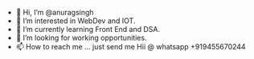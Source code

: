 - 👋 Hi, I’m @anuragsingh
- 👀 I’m interested in WebDev and IOT.
- 🌱 I’m currently learning Front End and DSA.
- 💞️ I’m looking for working opportunities.
- 📫 How to reach me ... just send me Hii @ whatsapp +919455670244

<!---
anuragsingh6886/anuragsingh6886 is a ✨ special ✨ repository because its `README.md` (this file) appears on your GitHub profile.
You can click the Preview link to take a look at your changes.
--->

